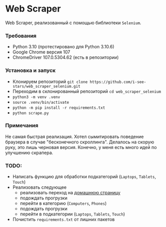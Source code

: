 # Web Scraper

Web Scraper, реализованный с помощью библиотеки `Selenium`.

### Требования

- Python 3.10 (протестировано для Python 3.10.6)
- Google Chrome версия 107
- ChromeDriver 107.0.5304.62 (есть в репозитории)

### Установка и запуск

- Клонируем репозиторий `git clone https://github.com/i-see-stars/web_scraper_selenium.git`
- Переходим в склонированный репозиторий `cd web_scraper_selenium`
- `python3 -m venv .venv`
- `source .venv/bin/activate`
- `python -m pip install -r requirements.txt`
- `python scrape.py`

### Примечания

Не самая быстрая реализация. Хотел сымитировать поведение браузера 
в случае \"бесконечного скроллинга\". 
Делалось на скорую руку, это лишь черновая версия. 
Конечно, у меня есть много идей по улучшению скрапера.

### TODO:

- Написать функцию для обработки подкатегорий (`Laptops`, `Tablets`, `Touch`)
- Реализовать следующее
    - реализовать переход на [домашнюю страницу](https://webscraper.io/test-sites/e-commerce/scroll)
    - подождать прогрузки
    - перейти в категорию (`Computers`, `Phones`)
    - подождать прогрузки
    - перейти в подкатегории (`Laptops`, `Tablets`, `Touch`)
- Почистить `requirements.txt` от лишних пакетов